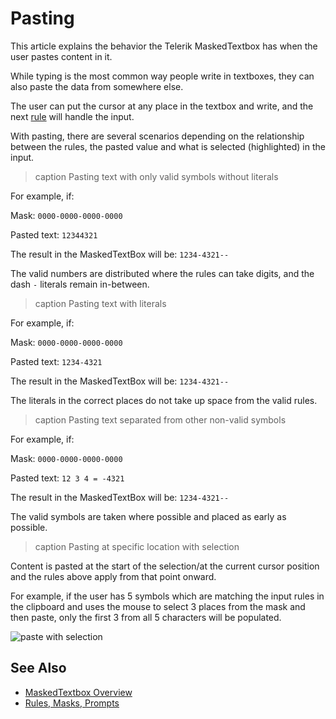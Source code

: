 
# Pasting

This article explains the behavior the Telerik MaskedTextbox has when the user pastes content in it.

While typing is the most common way people write in textboxes, they can also paste the data from somewhere else.

The user can put the cursor at any place in the textbox and write, and the next [rule](slug:maskedtextbox-mask-prompt) will handle the input.

With pasting, there are several scenarios depending on the relationship between the rules, the pasted value and what is selected (highlighted) in the input.

>caption Pasting text with only valid symbols without literals

For example, if:

Mask: `0000-0000-0000-0000`

Pasted text: `12344321`

The result in the MaskedTextBox will be: `1234-4321--`

The valid numbers are distributed where the rules can take digits, and the dash `-` literals remain in-between.

>caption Pasting text with literals

For example, if:

Mask: `0000-0000-0000-0000`

Pasted text: `1234-4321`

The result in the MaskedTextBox will be: `1234-4321--`

The literals in the correct places do not take up space from the valid rules.

>caption Pasting text separated from other non-valid symbols

For example, if:

Mask: `0000-0000-0000-0000`

Pasted text: `12 3 4 = -4321`

The result in the MaskedTextBox will be: `1234-4321--`

The valid symbols are taken where possible and placed as early as possible.

>caption Pasting at specific location with selection

Content is pasted at the start of the selection/at the current cursor position and the rules above apply from that point onward.

For example, if the user has 5 symbols which are matching the input rules in the clipboard and uses the mouse to select 3 places from the mask and then paste, only the first 3 from all 5 characters will be populated.

![paste with selection](images/paste-with-selection.gif)

## See Also

* [MaskedTextbox Overview](slug:maskedtextbox-overview)
* [Rules, Masks, Prompts](slug:maskedtextbox-mask-prompt)
